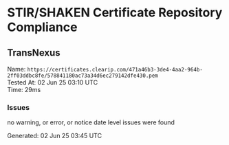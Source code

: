 # STIR/SHAKEN Certificate Repository Compliance

## TransNexus

Name: `https://certificates.clearip.com/471a46b3-3de4-4aa2-964b-2ff03ddbc8fe/578841180ac73a34d6ec279142dfe430.pem`\
Tested At: 02 Jun 25 03:10 UTC\
Time: 29ms

### Issues

no warning, or error, or notice date level issues were found

Generated: 02 Jun 25 03:45 UTC